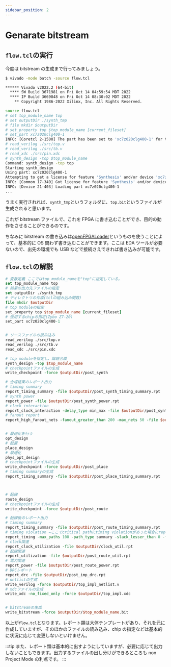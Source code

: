 ```yaml
---
sidebar_position: 2
---
```


# Genarate bitstream

## `flow.tcl`の実行

今度は bitstream の生成まで行ってみましょう。

```sh
$ vivado -mode batch -source flow.tcl

****** Vivado v2022.2 (64-bit)
  **** SW Build 3671981 on Fri Oct 14 04:59:54 MDT 2022
  **** IP Build 3669848 on Fri Oct 14 08:30:02 MDT 2022
    ** Copyright 1986-2022 Xilinx, Inc. All Rights Reserved.

source flow.tcl
# set top_module_name top
# set outputDir ./synth_tmp
# file mkdir $outputDir
# set_property top $top_module_name [current_fileset]
# set_part xc7z020clg400-1
INFO: [Coretcl 2-1500] The part has been set to 'xc7z020clg400-1' for the current project only. Run set_part -help for more details. To evaluate different speed grades in the current design, use the set_speed_grade command, or use the open_checkpoint -part command to change the part used by an existing checkpoint design.
# read_verilog ./src/top.v
# read_verilog ./src/tb.v
# read_xdc ./src/pin.xdc
# synth_design -top $top_module_name
Command: synth_design -top top
Starting synth_design
Using part: xc7z020clg400-1
Attempting to get a license for feature 'Synthesis' and/or device 'xc7z020'
INFO: [Common 17-349] Got license for feature 'Synthesis' and/or device 'xc7z020'
INFO: [Device 21-403] Loading part xc7z020clg400-1
...
```

うまく実行されれば、`synth_tmp`というフォルダに、`top.bit`というファイルが生成されると思います。

これが bitstream ファイルで、これを FPGA に書き込むことができ、目的の動作をさせることができるのです。

ちなみに bitstream の書き込みは[openFPGALoader](https://github.com/trabucayre/openFPGALoader)というものを使うことによって、基本的に OS 問わず書き込むことができます。ここは EDA ツールが必要ないので、出先の環境でも USB などで接続さえできれば書き込みが可能です。

## `flow.tcl`の解説

```tcl
# 変数定義 ここではtop_module_nameを"top"に指定している。
set top_module_name top
# 結果の出力先ファイルの指定
set outputDir ./synth_tmp
# ディレクトリの作成(tclの組み込み関数)
file mkdir $outputDir
# top moduleの指定
set_property top $top_module_name [current_fileset]
# 使用するchipの指定(Zybo Z7-20)
set_part xc7z020clg400-1


# ソースファイルの読み込み
read_verilog ./src/top.v
read_verilog ./src/tb.v
read_xdc ./src/pin.xdc

# top moduleを指定し、論理合成
synth_design -top $top_module_name
# checkpointファイルの生成
write_checkpoint -force $outputDir/post_synth

# 合成結果のレポート出力
# timing summary
report_timing_summary -file $outputDir/post_synth_timing_summary.rpt
# synth power
report_power -file $outputDir/post_synth_power.rpt
# clock interaction
report_clock_interaction -delay_type min_max -file $outputDir/post_synth_clock_interaction.rpt
# fanout report
report_high_fanout_nets -fanout_greater_than 200 -max_nets 50 -file $outputDir/post_synth_high_fanout_nets.rpt


# 最適化を行う
opt_design
# 配置
place_design
# 最適化
phys_opt_design
# checkpointファイルの生成
write_checkpoint -force $outputDir/post_place
# timing summaryの生成
report_timing_summary -file $outputDir/post_place_timing_summary.rpt



# 配線
route_design
# checkpointファイルの生成
write_checkpoint -force $outputDir/post_route

# 配線後のレポート出力
# timing summary
report_timing_summary -file $outputDir/post_route_timing_summary.rpt
# timing violation ←ここでcritical pathにtiming violationがあった場合にreportが出る。
report_timing -max_paths 100 -path_type summary -slack_lesser_than 0 -file $outputDir/post_route_setup_timing_violations.rpt
# clock関連
report_clock_utilization -file $outputDir/clock_util.rpt
# 配線関連
report_utilization -file $outputDir/post_route_util.rpt
# 電力関連
report_power -file $outputDir/post_route_power.rpt
# DRCレポート
report_drc -file $outputDir/post_imp_drc.rpt
# netlistの生成
write_verilog -force $outputDir/top_impl_netlist.v
# xdcファイルの生成
write_xdc -no_fixed_only -force $outputDir/top_impl.xdc


# bitstreamの生成
write_bitstream -force $outputDir/$top_module_name.bit

```

以上が`flow.tcl`となります。レポート類は大体テンプレートがあり、それを元に作成していますが、そのほかのファイルの読み込み、chip の指定などは基本的に状況に応じて変更しないといけません。

:::tip
また、レポート類は基本的に出すようにしていますが、必要に応じて出力しないこともできます。出力するファイルの出し分けができるところも non Project Mode の利点です。
:::
